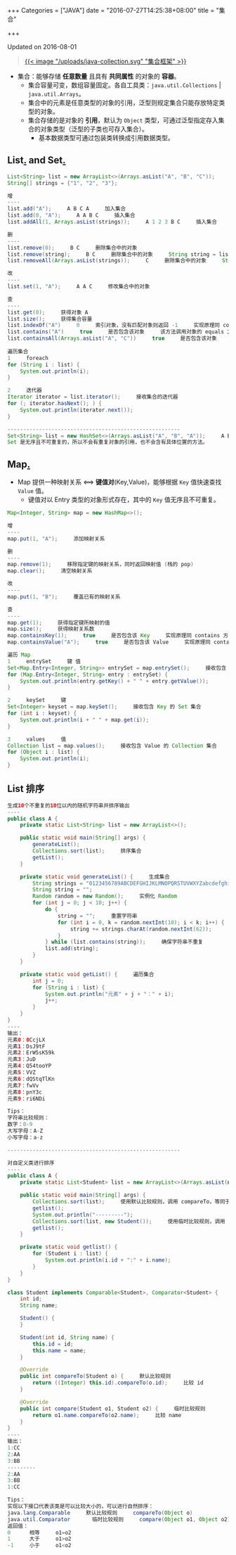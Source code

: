 +++
Categories = ["JAVA"]
date = "2016-07-27T14:25:38+08:00"
title = "集合"

+++

<!--more-->

Updated on 2016-08-01

> [{{< image "/uploads/java-collection.svg" "集合框架" >}}](/uploads/java-collection.svg)

* 集合：能够存储 **任意数量** 且具有 **共同属性** 的对象的 **容器**。
  * 集合容量可变，数组容量固定。各自工具类：`java.util.Collections` | `java.util.Arrays`。
  * 集合中的元素是任意类型的对象的引用，泛型则规定集合只能存放特定类型的对象。
  * 集合存储的是对象的 **引用**，默认为 `Object` 类型，可通过泛型指定存入集合的对象类型（泛型的子类也可存入集合）。
      * 基本数据类型可通过包装类转换成引用数据类型。

## List[.](http://download.java.net/jdk/jdk-api-localizations/jdk-api-zh-cn/publish/1.6.0/html/zh_CN/api/java/util/ArrayList.html) and Set[.](http://download.java.net/jdk/jdk-api-localizations/jdk-api-zh-cn/publish/1.6.0/html/zh_CN/api/java/util/HashSet.html)
```java
List<String> list = new ArrayList<>(Arrays.asList("A", "B", "C"));     Arrays.asList() 将数组转化为 List
String[] strings = {"1", "2", "3"};

增
----
list.add("A");     A B C A     加入集合
list.add(0, "A");     A A B C     插入集合
list.addAll(1, Arrays.asList(strings));     A 1 2 3 B C     插入集合

删
----
list.remove(0);     B C     删除集合中的对象
list.remove(string);     B C     删除集合中的对象     String string = list.get(0) 获得对象的引用
list.removeAll(Arrays.asList(strings));     C     删除集合中的对象     String[] strings = {list.get(0), list.get(1)} 获得对象的引用并转换为 List

改
----
list.set(1, "A");     A A C     修改集合中的对象

查
----
list.get(0);     获得对象 A
list.size();     获得集合容量
list.indexOf("A")     0     索引对象，没有匹配对象则返回 -1     实现原理同 contains 方法
list.contains("A")     true     是否包含该对象     该方法调用对象的 equals 方法进行比较；通过重写 equals 方法使其比较数据本身，而不是对象内存地址，以获得更好的扩展。
list.containsAll(Arrays.asList("A", "C"))     true     是否包含该对象            ⇳
                                                                                                                HashSet 先比较 hashCode，再调用 equals 方法，所以还需要重写 hashCode 方法。
遍历集合
1     foreach
for (String i : list) {
    System.out.println(i);
}

2     迭代器
Iterator iterator = list.iterator();     接收集合的迭代器
for (; iterator.hasNext(); ) {
    System.out.println(iterator.next());
}

-------------------------------------------------------
Set<String> list = new HashSet<>(Arrays.asList("A", "B", "A"));     A B
Set 是无序且不可重复的，所以不会有重复对象的引用，也不会含有具体位置的方法。
```

## Map[.](http://download.java.net/jdk/jdk-api-localizations/jdk-api-zh-cn/publish/1.6.0/html/zh_CN/api/java/util/HashMap.html)
* Map 提供一种映射关系 ⟺ **键值对**(Key,Value)，能够根据 `Key` 值快速查找 `Value` 值。
  * 键值对以 Entry 类型的对象形式存在，其中的 `Key` 值无序且不可重复。

```java
Map<Integer, String> map = new HashMap<>();

增
----
map.put(1, "A");     添加映射关系

删
----
map.remove(1);     移除指定键的映射关系，同时返回映射值 (栈的 pop)
map.clear();     清空映射关系

改
----
map.put(1, "B");     覆盖已有的映射关系

查
----
map.get(1);     获得指定键所映射的值
map.size();     获得映射关系数
map.containsKey(1);     true     是否包含该 Key     实现原理同 contains 方法
map.containsValue("A");     true     是否包含该 Value     实现原理同 contains 方法

遍历 Map
1     entrySet     键 值
Set<Map.Entry<Integer, String>> entrySet = map.entrySet();     接收包含 Entry 对象的 Set 集合
for (Map.Entry<Integer, String> entry : entrySet) {
    System.out.println(entry.getKey() + " " + entry.getValue());
}

2     keySet     键
Set<Integer> keyset = map.keySet();     接收包含 Key 的 Set 集合
for (int i : keyset) {
    System.out.println(i + " " + map.get(i));
}

3     values     值
Collection list = map.values();     接收包含 Value 的 Collection 集合
for (Object i : list) {
    System.out.println(i);
}
```

## List 排序

```java
生成10个不重复的10位以内的随机字符串并排序输出
----
public class A {
    private static List<String> list = new ArrayList<>();

    public static void main(String[] args) {
        generateList();
        Collections.sort(list);     排序集合
        getList();
    }

    private static void generateList() {     生成集合
        String strings = "0123456789ABCDEFGHIJKLMNOPQRSTUVWXYZabcdefghijklmnopqrstuvwxyz";
        String string = "";
        Random random = new Random();     实例化 Random
        for (int j = 0; j < 10; j++) {
            do {
                string = "";     重置字符串
                for (int i = 0, k = random.nextInt(10); i < k; i++) {     random.nextInt(10) 返回0到10以内的随机整数
                    string += strings.charAt(random.nextInt(62));
                }
            } while (list.contains(string));     确保字符串不重复
            list.add(string);
        }
    }

    private static void getList() {     遍历集合
        int j = 0;
        for (String i : list) {
            System.out.println("元素" + j + "：" + i);
            j++;
        }
    }
}
----
输出：
元素0：0CcjLX
元素1：DsJ9tF
元素2：ErW5sK59k
元素3：JuD
元素4：Q54tooYP
元素5：VVZ
元素6：dQStqTlKn
元素7：fwVv
元素8：pnY3c
元素9：ri6NDi

Tips：
字符串比较规则：
数字：0-9
大写字母：A-Z
小写字母：a-z

-------------------------------------------------------

对自定义类进行排序
----
public class A {
    private static List<Student> list = new ArrayList<>(Arrays.asList(new Student(1, "CC"), new Student(2, "AA"), new Student(3, "BB")));

    public static void main(String[] args) {
        Collections.sort(list);     使用默认比较规则，调用 compareTo，等同于 list.sort(null)
        getlist();
        System.out.println("---------");
        Collections.sort(list, new Student());     使用临时比较规则，调用 compare，等同于 list.sort(new Student())
        getlist();
    }

    private static void getlist() {
        for (Student i : list) {
            System.out.println(i.id + ":" + i.name);
        }
    }
}

class Student implements Comparable<Student>, Comparator<Student> {     实现接口
    int id;
    String name;

    Student() {
    }

    Student(int id, String name) {
        this.id = id;
        this.name = name;
    }

    @Override
    public int compareTo(Student o) {     默认比较规则
        return ((Integer) this.id).compareTo(o.id);     比较 id
    }

    @Override
    public int compare(Student o1, Student o2) {     临时比较规则
        return o1.name.compareTo(o2.name);     比较 name
    }
}
----
输出：
1:CC
2:AA
3:BB
---------
2:AA
3:BB
1:CC

Tips：
实现以下接口代表该类是可以比较大小的，可以进行自然排序：
java.lang.Comparable     默认比较规则     compareTo(Object o)
java.util.Comparator       临时比较规则     compare(Object o1, Object o2)
返回值：
0      相等     o1=o2
1      大于     o1>o2
-1     小于     o1<o2
```
